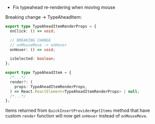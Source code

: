 - Fix typeahead re-rendering when moving mouse

Breaking change -> TypeAheadItem:

```ts
export type TypeAheadItemRenderProps = {
  onClick: () => void;

  // BREAKING CHANGE
  // onMouseMove -> onHover
  onHover: () => void;

  isSelected: boolean;
};

export type TypeAheadItem = {
  /*...*/
  render?: (
    props: TypeAheadItemRenderProps,
  ) => React.ReactElement<TypeAheadItemRenderProps> | null;
  /*...*/
};
```

Items returned from `QuickInsertProvider#getItems` method that have custom `render` function will now get `onHover` instead of `onMouseMove`.
